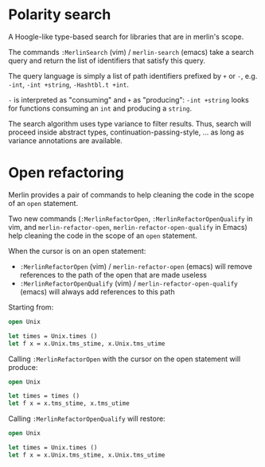 # Polarity search

A Hoogle-like type-based search for libraries that are in merlin's scope.

The commands `:MerlinSearch` (vim) / `merlin-search` (emacs) take a search query
and return the list of identifiers that satisfy this query.

The query language is simply a list of path identifiers prefixed by `+` or `-`,
e.g. `-int`, `-int +string`, `-Hashtbl.t +int`.

`-` is interpreted as "consuming" and `+` as "producing": `-int +string` looks
for functions consuming an `int` and producing a `string`.

The search algorithm uses type variance to filter results. Thus, search will
proceed inside abstract types, continuation-passing-style, ... as long as
variance annotations are available.

# Open refactoring

Merlin provides a pair of commands to help cleaning the code in the scope of an
`open` statement.

Two new commands (`:MerlinRefactorOpen`, `:MerlinRefactorOpenQualify` in vim,
and `merlin-refactor-open`, `merlin-refactor-open-qualify` in Emacs) help
cleaning the code in the scope of an `open` statement.

When the cursor is on an open statement:
- `:MerlinRefactorOpen` (vim) / `merlin-refactor-open` (emacs) will remove
  references to the path of the open that are made useless
- `:MerlinRefactorOpenQualify` (vim) / `merlin-refactor-open-qualify` (emacs)
  will always add references to this path

Starting from:

```ocaml
open Unix

let times = Unix.times ()
let f x = x.Unix.tms_stime, x.Unix.tms_utime
```

Calling `:MerlinRefactorOpen` with the cursor on the open statement will
produce:

```ocaml
open Unix

let times = times ()
let f x = x.tms_stime, x.tms_utime
```

Calling `:MerlinRefactorOpenQualify` will restore:

```ocaml
open Unix

let times = Unix.times ()
let f x = x.Unix.tms_stime, x.Unix.tms_utime
```
